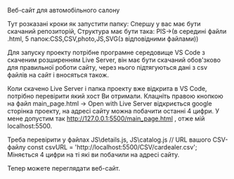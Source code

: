 Веб-сайт для автомобільного салону

Тут розказані кроки як запустити папку:
Спершу у вас має бути скачаний репозиторій,
Структура має бути така:
PIS->(в середині файли .html, 5 папок:CSS,CSV,photo,JS,SVG(з відповідними файлами))

Для запуску проекту потрібне програмне середовище VS Code з скаченим розширенням Live Server,
він має бути скачаний обов'зково для правильної роботи сайту, через нього підтягуються дані з csv файлів на сайт і вносяться також.

Коли скачено Live Server і папка проекту вже відкрита в VS Code, потрібно перевірити який хост Ви отримали.
Клацніть правою кнопкою на файл main_page.html -> Open with Live Server відкриється google сторінка проекту, на адресі сайту можна побачити останні 4 цифри.
У мене допустим так http://127.0.0.1:5500/main_page.html , отже мій localhost:5500.

Треба перевірити у файлах JS\details.js, JS\catalog.js
// URL вашого CSV-файлу
const csvURL = 'http://localhost:5500/CSV/cardealer.csv';
Міняється 4 цифри на ті які ви побачили на адресі сайту.

Тепер можете переглядати веб-сайт. 
